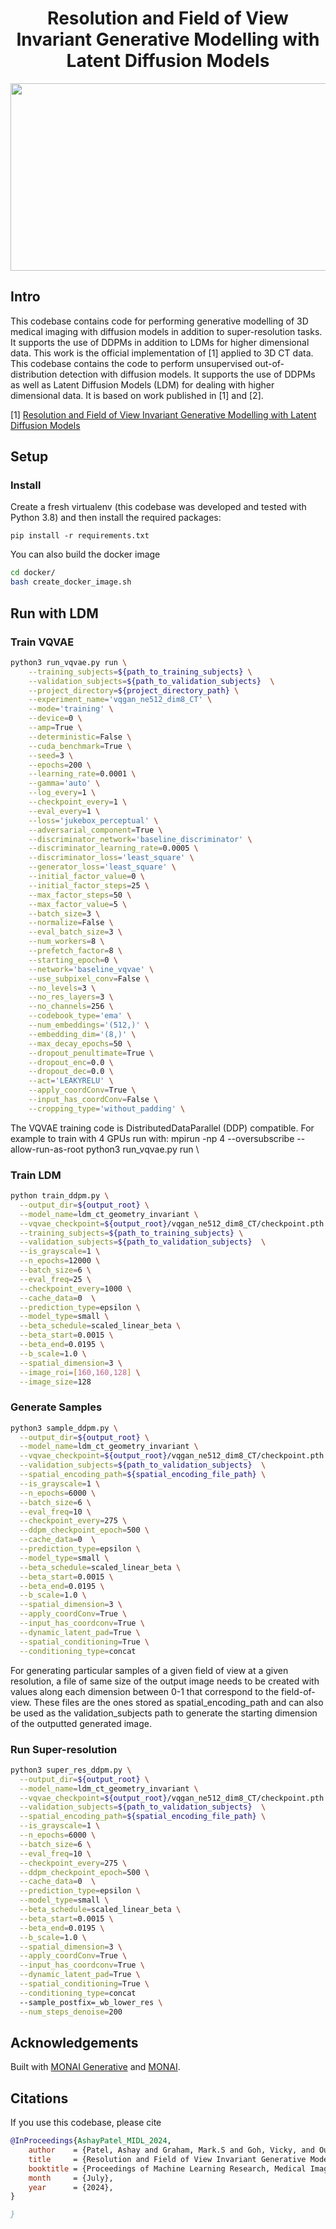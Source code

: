<h1 align="center">Resolution and Field of View Invariant Generative Modelling with Latent Diffusion Models</h1>
<p align="center">
</p>

<p align="center">
  <img width="800" height="300" src=![generative_diagram drawio](https://github.com/Ashayp31/LDM_geometry_invariant/assets/62710884/393946f2-b3d5-43fe-853b-a28482f850ad)>
</p>


## Intro
This codebase contains code for performing generative modelling of 3D medical imaging with diffusion models in addition to super-resolution tasks. It supports the use of DDPMs in addition to LDMs for higher dimensional data.
This work is the official implementation of [1] applied to 3D CT data. 
This codebase contains the code to perform unsupervised out-of-distribution detection with diffusion models.
It supports the use of DDPMs as well as Latent Diffusion Models (LDM) for dealing with higher dimensional data.
It is based on work published in [1] and [2].

[1] [Resolution and Field of View Invariant Generative Modelling with Latent Diffusion Models]([https://arxiv.org/abs/2211.07740](https://openreview.net/pdf?id=VHfh2J8MQ6))

## Setup

### Install
Create a fresh virtualenv (this codebase was developed and tested with Python 3.8) and then install the required packages:

```pip install -r requirements.txt```

You can also build the docker image
```bash
cd docker/
bash create_docker_image.sh
```


## Run with LDM

### Train VQVAE
```bash
python3 run_vqvae.py run \
    --training_subjects=${path_to_training_subjects} \
    --validation_subjects=${path_to_validation_subjects}  \
    --project_directory=${project_directory_path} \
    --experiment_name='vqgan_ne512_dim8_CT' \
    --mode='training' \
    --device=0 \
    --amp=True \
    --deterministic=False \
    --cuda_benchmark=True \
    --seed=3 \
    --epochs=200 \
    --learning_rate=0.0001 \
    --gamma='auto' \
    --log_every=1 \
    --checkpoint_every=1 \
    --eval_every=1 \
    --loss='jukebox_perceptual' \
    --adversarial_component=True \
    --discriminator_network='baseline_discriminator' \
    --discriminator_learning_rate=0.0005 \
    --discriminator_loss='least_square' \
    --generator_loss='least_square' \
    --initial_factor_value=0 \
    --initial_factor_steps=25 \
    --max_factor_steps=50 \
    --max_factor_value=5 \
    --batch_size=3 \
    --normalize=False \
    --eval_batch_size=3 \
    --num_workers=8 \
    --prefetch_factor=8 \
    --starting_epoch=0 \
    --network='baseline_vqvae' \
    --use_subpixel_conv=False \
    --no_levels=3 \
    --no_res_layers=3 \
    --no_channels=256 \
    --codebook_type='ema' \
    --num_embeddings='(512,)' \
    --embedding_dim='(8,)' \
    --max_decay_epochs=50 \
    --dropout_penultimate=True \
    --dropout_enc=0.0 \
    --dropout_dec=0.0 \
    --act='LEAKYRELU' \
    --apply_coordConv=True \
    --input_has_coordConv=False \
    --cropping_type='without_padding' \
```

The VQVAE training code is DistributedDataParallel (DDP) compatible. For example to train with 4 GPUs run with: mpirun -np 4 --oversubscribe --allow-run-as-root python3 run_vqvae.py run \
    

### Train LDM
```bash
python train_ddpm.py \
  --output_dir=${output_root} \
  --model_name=ldm_ct_geometry_invariant \
  --vqvae_checkpoint=${output_root}/vqgan_ne512_dim8_CT/checkpoint.pth \
  --training_subjects=${path_to_training_subjects} \
  --validation_subjects=${path_to_validation_subjects}  \
  --is_grayscale=1 \
  --n_epochs=12000 \
  --batch_size=6 \
  --eval_freq=25 \
  --checkpoint_every=1000 \
  --cache_data=0  \
  --prediction_type=epsilon \
  --model_type=small \
  --beta_schedule=scaled_linear_beta \
  --beta_start=0.0015 \
  --beta_end=0.0195 \
  --b_scale=1.0 \
  --spatial_dimension=3 \
  --image_roi=[160,160,128] \
  --image_size=128
```

### Generate Samples
```bash
python3 sample_ddpm.py \
  --output_dir=${output_root} \
  --model_name=ldm_ct_geometry_invariant \
  --vqvae_checkpoint=${output_root}/vqgan_ne512_dim8_CT/checkpoint.pth \
  --validation_subjects=${path_to_validation_subjects}  \
  --spatial_encoding_path=${spatial_encoding_file_path} \
  --is_grayscale=1 \
  --n_epochs=6000 \
  --batch_size=6 \
  --eval_freq=10 \
  --checkpoint_every=275 \
  --ddpm_checkpoint_epoch=500 \
  --cache_data=0  \
  --prediction_type=epsilon \
  --model_type=small \
  --beta_schedule=scaled_linear_beta \
  --beta_start=0.0015 \
  --beta_end=0.0195 \
  --b_scale=1.0 \
  --spatial_dimension=3 \
  --apply_coordConv=True \
  --input_has_coordconv=True \
  --dynamic_latent_pad=True \
  --spatial_conditioning=True \
  --conditioning_type=concat
````
For generating particular samples of a given field of view at a given resolution, a file of same size of the output image needs to be created with values along each dimension between 0-1 that correspond to the field-of-view.
These files are the ones stored as spatial_encoding_path and can also be used as the validation_subjects path to generate the starting dimension of the outputted generated image.


### Run Super-resolution
```bash
python3 super_res_ddpm.py \
  --output_dir=${output_root} \
  --model_name=ldm_ct_geometry_invariant \
  --vqvae_checkpoint=${output_root}/vqgan_ne512_dim8_CT/checkpoint.pth \
  --validation_subjects=${path_to_validation_subjects}  \
  --spatial_encoding_path=${spatial_encoding_file_path} \
  --is_grayscale=1 \
  --n_epochs=6000 \
  --batch_size=6 \
  --eval_freq=10 \
  --checkpoint_every=275 \
  --ddpm_checkpoint_epoch=500 \
  --cache_data=0  \
  --prediction_type=epsilon \
  --model_type=small \
  --beta_schedule=scaled_linear_beta \
  --beta_start=0.0015 \
  --beta_end=0.0195 \
  --b_scale=1.0 \
  --spatial_dimension=3 \
  --apply_coordConv=True \
  --input_has_coordconv=True \
  --dynamic_latent_pad=True \
  --spatial_conditioning=True \
  --conditioning_type=concat
  --sample_postfix=_wb_lower_res \
  --num_steps_denoise=200
```
## Acknowledgements
Built with [MONAI Generative](https://github.com/Project-MONAI/GenerativeModels) and [MONAI](https://github.com/Project-MONAI/MONAI).


## Citations
If you use this codebase, please cite
```bib
@InProceedings{AshayPatel_MIDL_2024,
    author    = {Patel, Ashay and Graham, Mark.S and Goh, Vicky, and Ourselin, Sebastien and Cardoso, M. Jorge},
    title     = {Resolution and Field of View Invariant Generative Modelling with Latent Diffusion Models},
    booktitle = {Proceedings of Machine Learning Research, Medical Imaging Deep Learning},
    month     = {July},
    year      = {2024},
}

}
```

